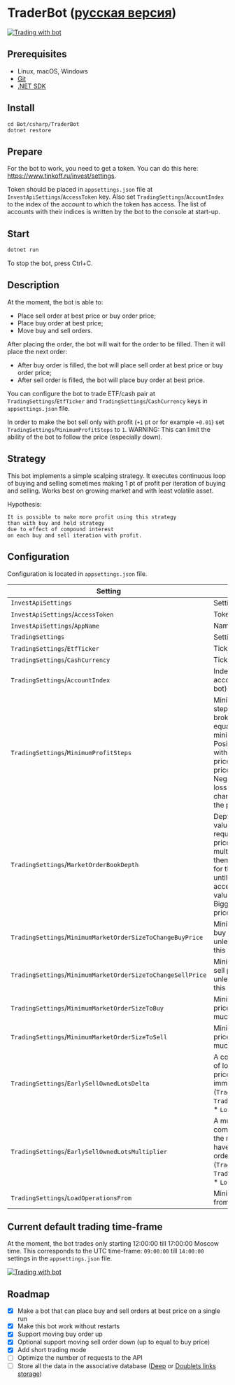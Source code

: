 # TraderBot ([русская версия](README.ru.md))



[![Trading with bot](trading.png)](trading.png)

## Prerequisites
* Linux, macOS, Windows
* [Git](https://git-scm.com/downloads)
* [.NET SDK](https://dotnet.microsoft.com/download)

## Install
```
cd Bot/csharp/TraderBot
dotnet restore
```

## Prepare

For the bot to work, you need to get a token. You can do this here: https://www.tinkoff.ru/invest/settings.

Token should be placed in `appsettings.json` file at `InvestApiSettings`/`AccessToken` key. Also set `TradingSettings`/`AccountIndex` to the index of the account to which the token has access. The list of accounts with their indices is written by the bot to the console at start-up.

## Start
```sh
dotnet run
```
To stop the bot, press Ctrl+C.

## Description

At the moment, the bot is able to:
* Place sell order at best price or buy order price;
* Place buy order at best price;
* Move buy and sell orders.

After placing the order, the bot will wait for the order to be filled. Then it will place the next order:
* After buy order is filled, the bot will place sell order at best price or buy order price;
* After sell order is filled, the bot will place buy order at best price.

You can configure the bot to trade ETF/cash pair at `TradingSettings`/`EtfTicker` and `TradingSettings`/`CashCurrency` keys in `appsettings.json` file.

In order to make the bot sell only with profit (`+1` pt or for example `+0.01`) set `TradingSettings`/`MinimumProfitSteps` to `1`. WARNING: This can limit the ability of the bot to follow the price (especially down).

## Strategy

This bot implements a simple scalping strategy.
It executes continuous loop of buying and selling sometimes making 1 pt of profit per iteration of buying and selling.
Works best on growing market and with least volatile asset.

Hypothesis:
```
It is possible to make more profit using this strategy
than with buy and hold strategy
due to effect of compound interest
on each buy and sell iteration with profit.
```

## Configuration

Configuration is located in `appsettings.json` file.

| Setting | Description |
| ------- | ----------- |
| `InvestApiSettings` | Settings for the Tinkoff API |
| `InvestApiSettings`/`AccessToken` | Token for the Tinkoff API |
| `InvestApiSettings`/`AppName` | Name of the application |
| `TradingSettings` | Settings for trading |
| `TradingSettings`/`EtfTicker` | Ticker of ETF to trade |
| `TradingSettings`/`CashCurrency` | Ticker of cash currency to trade |
| `TradingSettings`/`AccountIndex` | Index of the account to use (the list of accounts is shown just after the start-up of the bot). |
| `TradingSettings`/`MinimumProfitSteps` | Minimum number of profit steps to trade. The step is predefined for the ETF by broker/exchange (for example for `TRUR` it is equal to `0.01`). In other words this is the minimum profit that bot is allowed to take. Positive numbers will make the bot sell only with profit. Zero allows bot to sell at the buy price (it makes it easier for the bot to follow price changes on the market, and yet it is free). Negative numbers will allow bot to sell with a loss (it makes it even easier to follow price changes on the market, now ability to follow the price costs money). |
| `TradingSettings`/`MarketOrderBookDepth` | Depth of the market order book to use (allowed values are: `1`, `10`, `20`, `30`, `40`, `50`). This setting is required when you put the limit on weather the price is acceptable to trade at. There can be multiple prices in order book, but only some of them are acceptable. So if you choose `1` value for this setting you risk to force the bot to wait until the price at `1th` position on the market is acceptable, on the other hand if you use `10` value, the first matched price will be used. Bigger values should be used when acceptable prices are rare. |
| `TradingSettings`/`MinimumMarketOrderSizeToChangeBuyPrice` | Minimum size of the market order to change buy price. The price will be not acceptable unless there is that much lots on the market at this price. |
| `TradingSettings`/`MinimumMarketOrderSizeToChangeSellPrice` | Minimum size of the market order to change sell price. The price will be not acceptable unless there is that much lots on the market at this price. |
| `TradingSettings`/`MinimumMarketOrderSizeToBuy` | Minimum size of the market order to buy. The price will be not acceptable unless there is that much lots on the market at this price. |
| `TradingSettings`/`MinimumMarketOrderSizeToSell` | Minimum size of the market order to sell. The price will be not acceptable unless there is that much lots on the market at this price. |
| `TradingSettings`/`EarlySellOwnedLotsDelta` | A constant component of the minimum number of lots that the market order placed at the buy price should have in order to trigger the immediate sell order. Complete formula: (`TradingSettings`/`EarlySellOwnedLotsDelta` + `TradingSettings`/`EarlySellOwnedLotsMultiplier` * `Lots requested to sell`). |
| `TradingSettings`/`EarlySellOwnedLotsMultiplier` | A multiplier of lots requested to sell. A component of the minimum number of lots that the market order placed at the buy price should have in order to trigger the immediate sell order. Complete formula: (`TradingSettings`/`EarlySellOwnedLotsDelta` + `TradingSettings`/`EarlySellOwnedLotsMultiplier` * `Lots requested to sell`). |
| `TradingSettings`/`LoadOperationsFrom` | Minimum data and time to load operations from. |

## Current default trading time-frame

At the moment, the bot trades only starting 12:00:00 till 17:00:00 Moscow time. This corresponds to the UTC time-frame: `09:00:00` till `14:00:00` settings in the `appsettings.json` file.

[![Trading with bot](day-volatility.png)](day-volatility.png)

## Roadmap
- [x] Make a bot that can place buy and sell orders at best price on a single run
- [x] Make this bot work without restarts
- [x] Support moving buy order up
- [x] Optional support moving sell order down (up to equal to buy price)
- [x] Add short trading mode
- [ ] Optimize the number of requests to the API
- [ ] Store all the data in the associative database ([Deep](https://github.com/deep-foundation) or [Doublets links storage](https://github.com/linksplatform/Data.Doublets))
